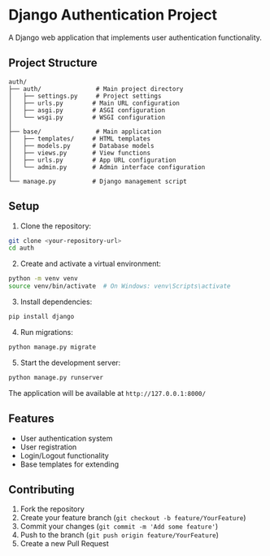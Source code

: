# Django Authentication Project

A Django web application that implements user authentication functionality.

## Project Structure

```
auth/
├── auth/               # Main project directory
│   ├── settings.py     # Project settings
│   ├── urls.py        # Main URL configuration
│   ├── asgi.py        # ASGI configuration
│   └── wsgi.py        # WSGI configuration
│
├── base/               # Main application
│   ├── templates/     # HTML templates
│   ├── models.py      # Database models
│   ├── views.py       # View functions
│   ├── urls.py        # App URL configuration
│   └── admin.py       # Admin interface configuration
│
└── manage.py          # Django management script
```

## Setup

1. Clone the repository:
```bash
git clone <your-repository-url>
cd auth
```

2. Create and activate a virtual environment:
```bash
python -m venv venv
source venv/bin/activate  # On Windows: venv\Scripts\activate
```

3. Install dependencies:
```bash
pip install django
```

4. Run migrations:
```bash
python manage.py migrate
```

5. Start the development server:
```bash
python manage.py runserver
```

The application will be available at `http://127.0.0.1:8000/`

## Features

- User authentication system
- User registration
- Login/Logout functionality
- Base templates for extending

## Contributing

1. Fork the repository
2. Create your feature branch (`git checkout -b feature/YourFeature`)
3. Commit your changes (`git commit -m 'Add some feature'`)
4. Push to the branch (`git push origin feature/YourFeature`)
5. Create a new Pull Request
